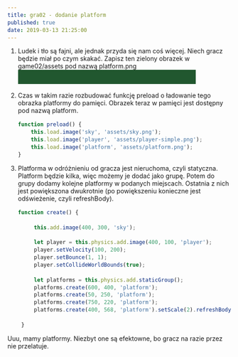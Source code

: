 ```yaml
---
title: gra02 - dodanie platform
published: true
date: 2019-03-13 21:25:00
---
```


1. Ludek i tło są fajni, ale jednak przyda się nam coś więcej. Niech gracz będzie miał po czym skakać. Zapisz ten zielony obrazek w game02/assets pod nazwą platform.png![](/assets/kurs-js/game02/platform.png)

1. Czas w takim razie rozbudować funkcję preload o ładowanie tego obrazka platformy do pamięci. Obrazek teraz w pamięci jest dostępny pod nazwą platform.


	```javascript
	function preload() {
		this.load.image('sky', 'assets/sky.png');
		this.load.image('player', 'assets/player-simple.png');
		this.load.image('platform', 'assets/platform.png');
	}
	```

1. Platforma w odróżnieniu od gracza jest nieruchoma, czyli statyczna. Platform będzie kilka, więc możemy je dodać jako grupę. Potem do grupy dodamy kolejne platformy w podanych miejscach. Ostatnia z nich jest powiększona dwukrotnie (po powiększeniu konieczne jest odświeżenie, czyli refreshBody).

	```javascript
	function create() {

		 this.add.image(400, 300, 'sky');

		 let player = this.physics.add.image(400, 100, 'player');
		 player.setVelocity(100, 200);
		 player.setBounce(1, 1);
		 player.setCollideWorldBounds(true);

		 let platforms = this.physics.add.staticGroup();
		 platforms.create(600, 400, 'platform');
		 platforms.create(50, 250, 'platform');
		 platforms.create(750, 220, 'platform');
		 platforms.create(400, 568, 'platform').setScale(2).refreshBody();

	 }
	```

Uuu, mamy platformy. Niezbyt one są efektowne, bo gracz na razie przez nie przelatuje.
